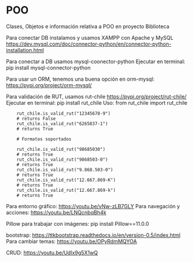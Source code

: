 # POO

Clases, Objetos e información relativa a POO en proyecto Biblioteca

Para conectar DB instalamos y usamos XAMPP con Apache y MySQL
https://dev.mysql.com/doc/connector-python/en/connector-python-installation.html

Para conectar a DB usamos mysql-coonector-python
Ejecutar en terminal:
pip install mysql-connector-python

Para usar un ORM, tenemos una buena opción en orm-mysql:
https://pypi.org/project/orm-mysql/

Para validación de RUT, usamos rut-chile
https://pypi.org/project/rut-chile/
Ejecutar en terminal: pip install rut_chile
Uso:
from rut_chile import rut_chile

        rut_chile.is_valid_rut("12345678-9")
        # returns False
        rut_chile.is_valid_rut("6265837-1")
        # returns True

        # Formatos soportados

        rut_chile.is_valid_rut("98685030")
        # returns True
        rut_chile.is_valid_rut("9868503-0")
        # returns True
        rut_chile.is_valid_rut("9.868.503-0")
        # returns True
        rut_chile.is_valid_rut("12.667.869-K")
        # returns True
        rut_chile.is_valid_rut("12.667.869-k")
        # returns True

Para entorno gráfico: https://youtu.be/vNw-zLB7GLY
Para navegación y acciones: https://youtu.be/LNQcnbqBh4k

Pillow para trabajar con imágenes: pip install Pillow==11.0.0

bootstrap: https://ttkbootstrap.readthedocs.io/en/version-0.5/index.html
Para cambiar temas: https://youtu.be/OPyRdmMQYOA

CRUD: https://youtu.be/UdIx9g5X1wQ
